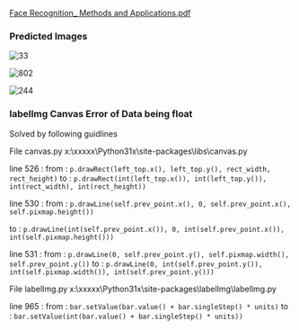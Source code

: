 [Face Recognition_ Methods and Applications.pdf](https://github.com/H5SH/Ai-Attendance-System/files/15502601/Face.Recognition_.Methods.and.Applications.pdf)

### Predicted Images 

![33](https://github.com/H5SH/Ai-Attendance-System/assets/108005824/f2bf6fce-7109-4f7d-b5fe-b897624a7aff)

![802](https://github.com/H5SH/Ai-Attendance-System/assets/108005824/b2de8bfa-597d-4d0e-9027-4b6ab25a6515)

![244](https://github.com/H5SH/Ai-Attendance-System/assets/108005824/bfa45f08-0b7e-4798-9f3c-9cb90b82a54c)


### labelImg Canvas Error of Data being float 

Solved by following guidlines

File canvas.py
x:\xxxxx\Python31x\site-packages\libs\canvas.py

line 526 :
from :
`p.drawRect(left_top.x(), left_top.y(), rect_width, rect_height)`
to :
`p.drawRect(int(left_top.x()), int(left_top.y()), int(rect_width), int(rect_height))`

line 530 :
from :
`p.drawLine(self.prev_point.x(), 0, self.prev_point.x(), self.pixmap.height())`

to :
`p.drawLine(int(self.prev_point.x()), 0, int(self.prev_point.x()), int(self.pixmap.height()))`

line 531 :
from :
`p.drawLine(0, self.prev_point.y(), self.pixmap.width(), self.prev_point.y())`
to :
`p.drawLine(0, int(self.prev_point.y()), int(self.pixmap.width()), int(self.prev_point.y()))`

File labelImg.py
x:\xxxxx\Python31x\site-packages\labelImg\labelImg.py

line 965 :
from :
`bar.setValue(bar.value() + bar.singleStep() * units)`
to :
`bar.setValue(int(bar.value() + bar.singleStep() * units))`





